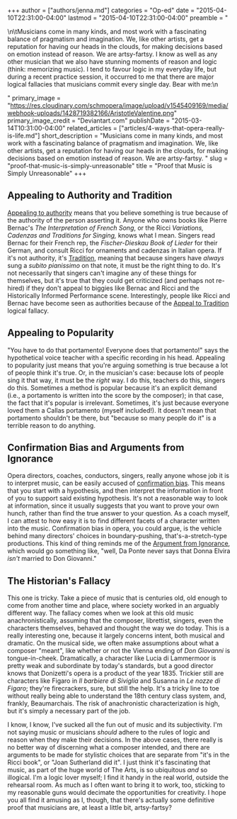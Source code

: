 +++
author = ["authors/jenna.md"]
categories = "Op-ed"
date = "2015-04-10T22:31:00-04:00"
lastmod = "2015-04-10T22:31:00-04:00"
preamble = "<p>\n\tMusicians come in many kinds, and most work with a fascinating balance of pragmatism and imagination. We, like other artists, get a reputation for having our heads in the clouds, for making decisions based on emotion instead of reason. We are artsy-fartsy. I know as well as any other musician that we also have stunning moments of reason and logic (think: memorizing music). I tend to favour logic in my everyday life, but during a recent practice session, it occurred to me that there are major logical fallacies that musicians commit every single day. Bear with me:\n</p>"
primary_image = "https://res.cloudinary.com/schmopera/image/upload/v1545409169/media/webhook-uploads/1428719382166/AristotleValentine.png"
primary_image_credit = "Deviantart.com"
publishDate = "2015-03-14T10:31:00-04:00"
related_articles = ["articles/4-ways-that-opera-really-is-life.md"]
short_description = "Musicians come in many kinds, and most work with a fascinating balance of pragmatism and imagination. We, like other artists, get a reputation for having our heads in the clouds, for making decisions based on emotion instead of reason. We are artsy-fartsy. "
slug = "proof-that-music-is-simply-unreasonable"
title = "Proof that Music is Simply Unreasonable"
+++

<h2>Appealing to Authority and Tradition</h2>
<p>
	<a href="http://en.wikipedia.org/wiki/Argument_from_authority" target="_blank" data-mce-href="http://en.wikipedia.org/wiki/Argument_from_authority">Appealing to authority</a> means that you believe something is true because of the authority of the person asserting it. Anyone who owns books like Pierre Bernac's <em>The Interpretation of French Song</em>, or the Ricci <em>Variations, Cadenzas and Traditions for Singing,</em> knows what I mean. Singers read Bernac for their French rep, the <em>Fischer-Dieskau Book of Lieder</em> for their German, and consult Ricci for ornaments and cadenzas in Italian opera. If it's not authority, it's <a href="http://en.wikipedia.org/wiki/Appeal_to_tradition" target="_blank" data-mce-href="http://en.wikipedia.org/wiki/Appeal_to_tradition">Tradition</a>, meaning that because singers have <em>always</em> sung a <em>subito pianissimo</em> on that note, it must be the right thing to do. It's not necessarily that singers can't imagine any of these things for themselves, but it's true that they could get criticized (and perhaps not re-hired) if they don't appeal to biggies like Bernac and Ricci and the Historically Informed Performance scene. Interestingly, people like Ricci and Bernac have become seen as authorities because of the <a href="http://en.wikipedia.org/wiki/Appeal_to_tradition" target="_blank" data-mce-href="http://en.wikipedia.org/wiki/Appeal_to_tradition">Appeal to Tradition</a> logical fallacy.
</p>
<h2>Appealing to Popularity</h2>
<p>
	"You have to do that portamento! Everyone does that portamento!" says the hypothetical voice teacher with a specific recording in his head. Appealing to popularity just means that you're arguing something is true because a lot of people think it's true. Or, in the musician's case: because lots of people sing it that way, it must be the <em>right</em> way. I do this, teachers do this, singers do this. Sometimes a method is popular because it's an explicit demand (i.e., a portamento is written into the score by the composer); in that case, the fact that it's popular is irrelevant. Sometimes, it's just because everyone loved them a Callas portamento (myself included!). It doesn't mean that portamento shouldn't be there, but "because so many people do it" is a terrible reason to do anything.
</p>
<h2>Confirmation Bias and Arguments from Ignorance</h2>
<p>
	Opera directors, coaches, conductors, singers, really anyone whose job it is to interpret music, can be easily accused of <a href="http://en.wikipedia.org/wiki/Confirmation_bias" target="_blank" data-mce-href="http://en.wikipedia.org/wiki/Confirmation_bias">confirmation bias</a>. This means that you start with a hypothesis, and then interpret the information in front of you to support said existing hypothesis. It's not a reasonable way to look at information, since it usually suggests that you want to prove your own hunch, rather than find the true answer to your question. As a coach myself, I can attest to how easy it is to find different facets of a character written into the music. Confirmation bias in opera, you could argue, is the vehicle behind many directors' choices in boundary-pushing, that's-a-stretch-type productions. This kind of thing reminds me of the <a href="http://en.wikipedia.org/wiki/Argument_from_ignorance" target="_blank" data-mce-href="http://en.wikipedia.org/wiki/Argument_from_ignorance">Argument from Ignorance</a>, which would go something like, "well, Da Ponte never says that Donna Elvira <em>isn't</em> married to Don Giovanni."
</p>
<h2>The Historian's Fallacy</h2>
<p>
	This one is tricky. Take a piece of music that is centuries old, old enough to come from another time and place, where society worked in an arguably different way. The fallacy comes when we look at this old music anachronistically, assuming that the composer, librettist, singers, even the characters themselves, behaved and thought the way we do today. This is a really interesting one, because it largely concerns intent, both musical and dramatic. On the musical side, we often make assumptions about what a composer "meant", like whether or not the Vienna ending of <em>Don Giovanni</em> is tongue-in-cheek. Dramatically, a character like Lucia di Lammermoor is pretty weak and subordinate by today's standards, but a good director knows that Donizetti's opera is a product of the year 1835. Trickier still are characters like Figaro in <em>Il barbiere di Siviglia</em> and Susanna in <em>Le nozze di Figaro</em>; they're firecrackers, sure, but still the help. It's a tricky line to toe without really being able to understand the 18th century class system, and, frankly, Beaumarchais. The risk of anachronistic characterization is high, but it's simply a necessary part of the job.
</p>
<p>
	I know, I know, I've sucked all the fun out of music and its subjectivity. I'm not saying music or musicians <em>should</em> adhere to the rules of logic and reason when they make their decisions. In the above cases, there really is no better way of discerning what a composer intended, and there are arguments to be made for stylistic choices that are separate from "it's in the Ricci book", or "Joan Sutherland did it". I just think it's fascinating that music, as part of the huge world of The Arts, is so ubiquitous <em>and</em> so illogical. I'm a logic lover myself; I find it handy in the real world, outside the rehearsal room. As much as I often want to bring it to work, too, sticking to my reasonable guns would decimate the opportunities for creativity. I hope you all find it amusing as I, though, that there's actually some definitive proof that musicians are, at least a little bit, artsy-fartsy?
</p>
